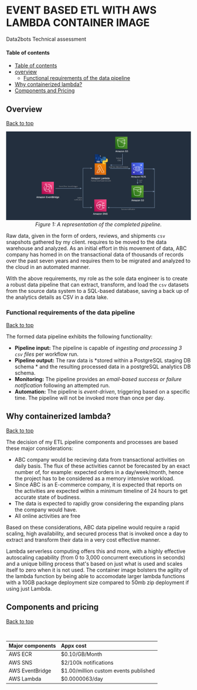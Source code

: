 # EVENT BASED ETL WITH AWS LAMBDA CONTAINER IMAGE
Data2bots Technical assessment


#### Table of contents 

   - [Table of contents](#table-of-contents)
  - [overview](#overview)
    - [Functional requirements of the data pipeline](#functional-requirements-of-the-data-pipeline)
  - [Why containerized lambda?](#why-containerized-lambda-?)
  - [Components and Pricing](#Components-and-Pricing)


## Overview
[Back to top](#table-of-contents)

<p align='center'>
     <img src="figs/architecture.png"
     alt='Figure 1: Completed data pipeline'
     width=1000px/>
     <br>
     <em>Figure 1: A representation of the completed pipeline.</em>
</p>

Raw data, given in the form of orders, reviews, and shipments `csv` snapshots gathered by my client. requires to be moved to the data warehouse and analyzed. As an initial effort in this movement of data, ABC company has homed in on the transactional data of thousands of records over the past seven years and requires them to be migrated and analyzed to the cloud in an automated manner.  

With the above requirements, my role as the sole data engineer is to create a robust data pipeline that can extract, transform, and load the `csv` datasets from the source data system to a SQL-based database, saving a back up of the analytics details as CSV in a data lake.

### Functional requirements of the data pipeline
[Back to top](#table-of-contents)

The formed data pipeline exhibits the following functionality: 

 - **Pipeline input:** The pipeline is capable of *ingesting and processing 3 `csv` files* per workflow run.
 - **Pipeline output:** The raw data is *stored within a PostgreSQL staging DB schema * and the resulting processed data in a postgreSQL analytics DB schema.   
 - **Monitoring:** The pipeline provides an *email-based success or failure notification* following an attempted run.  
 - **Automation:** The pipeline is *event-driven*, triggering based on a specific time. The pipeline will not be invoked more than once per day. 


## Why containerized lambda?
[Back to top](#table-of-contents)

The decision of my ETL pipeline components and processes are based these major considerations:
- ABC company would be recieving data from transactional activities on daily basis. The flux of these activities cannot be forecasted by an exact number of, for example: expected orders in a day/week/month, hence the project has to be considered as a memory intensive workload.
- Since ABC is an E-commerce company, it is expected that reports on the activities are expected within a minimum timeline of 24 hours to get accurate state of budiness.
- The data is expected to rapidly grow considering the expanding plans the company would have.
- All online activities are free

Based on these considerations, ABC data pipeline would require a rapid scaling, high availability, and secured process that is invoked once a day to extract and transform their data in a very cost effective manner.

Lambda serverless computing offers this and more, with a highly effective autoscaling capability (from 0 to 3,000 concurrent executions in seconds) and a unique billing process that's based on just what is used and scales itself to zero when it is not used.
The container image bolsters the agility of the lambda function by being able to accomodate larger lambda functions with a 10GB package deployment size compared to 50mb zip deployment if using just Lambda.


## Components and pricing
[Back to top](#table-of-contents)


   <br>

 | Major components | Appx cost | 
 | :--------------- | :---------| 
 | AWS ECR       | $0.10/GB/Month | 
 | AWS SNS           |$2/100k notifications |
 | AWS EventBridge                   | $1.00/million custom events published |  
 | AWS Lambda                   |$0.0000063/day|  






